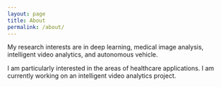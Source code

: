 ```yaml
---
layout: page
title: About
permalink: /about/
---
```


My research interests are in deep learning, medical image analysis, intelligent video analytics, and autonomous vehicle.

I am particularly interested in the areas of healthcare applications. I am currently working on an intelligent video analytics project.